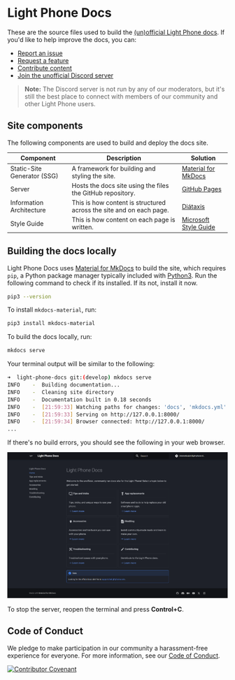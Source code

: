 # Light Phone Docs

These are the source files used to build the [(un)official Light Phone docs](https://internetisaiah.github.io/light-phone-docs/). If you'd like to help improve the docs, you can:

- [Report an issue](https://github.com/internetisaiah/light-phone-docs/issues/new?assignees=&labels=bug&projects=&template=report_an_issue.md&title=)
- [Request a feature](https://github.com/internetisaiah/light-phone-docs/issues/new?assignees=&labels=enhancement&projects=&template=request_a_feature.md&title=)
- [Contribute content](https://internetisaiah.github.io/light-phone-docs/contributing/)
- [Join the unofficial Discord server](https://discord.com/invite/8ggjn69pPR)
 
> **Note:** The Discord server is not run by any of our moderators, but it's still the best place to connect with members of our community and other Light Phone users.

## Site components

The following components are used to build and deploy the docs site.

| Component | Description | Solution |
|----------|-------------|----------|
| Static-Site Generator (SSG) | A framework for building and styling the site. | [Material for MkDocs](https://squidfunk.github.io/mkdocs-material/getting-started/) |
| Server | Hosts the docs site using the files the GitHub repository. | [GitHub Pages](https://pages.github.com/) |
| Information Architecture | This is how content is structured across the site and on each page. | [Diátaxis](https://diataxis.fr/) |
| Style Guide | This is how content on each page is written. | [Microsoft Style Guide](https://learn.microsoft.com/en-us/style-guide/welcome/) |

## Building the docs locally

Light Phone Docs uses [Material for MkDocs](https://squidfunk.github.io/mkdocs-material/) to build the site, which requires `pip`, a Python package manager typically included with [Python3](https://www.python.org/downloads/). Run the following command to check if its installed. If its not, install it now.

```bash
pip3 --version
```

To install `mkdocs-material`, run:

```bash
pip3 install mkdocs-material
```

To build the docs locally, run:

```bash
mkdocs serve
```

Your terminal output will be similar to the following:

```bash
➜  light-phone-docs git:(develop) mkdocs serve                        
INFO    -  Building documentation...
INFO    -  Cleaning site directory
INFO    -  Documentation built in 0.18 seconds
INFO    -  [21:59:33] Watching paths for changes: 'docs', 'mkdocs.yml'
INFO    -  [21:59:33] Serving on http://127.0.0.1:8000/
INFO    -  [21:59:34] Browser connected: http://127.0.0.1:8000/
...
```

If there's no build errors, you should see the following in your web browser. 

![An example of the docs site running locally.](./docs/assets/local-server-example.png)

To stop the server, reopen the terminal and press **Control+C**.

## Code of Conduct

We pledge to make participation in our community a harassment-free experience for everyone. For more information, see our [Code of Conduct](https://github.com/internetisaiah/light-phone-docs/blob/main/CODE_OF_CONDUCT.md).

[![Contributor Covenant](https://img.shields.io/badge/Contributor%20Covenant-2.1-4baaaa.svg)](code_of_conduct.md)
